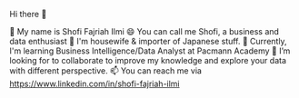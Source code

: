 Hi there 👋

🔭 My name is Shofi Fajriah Ilmi
😄 You can call me Shofi, a business and data enthusiast
🌱 I'm housewife & importer of Japanese stuff. 
🌱 Currently, I'm learning Business Intelligence/Data Analyst at Pacmann Academy
🤔 I’m looking for to collaborate to improve my knowledge and explore your data with different perspective.
📫 You can reach me via https://www.linkedin.com/in/shofi-fajriah-ilmi
